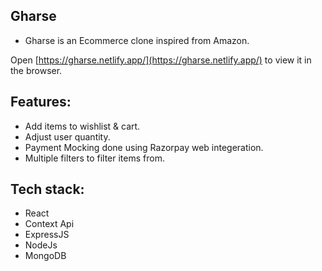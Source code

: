 ## Gharse

- Gharse is an Ecommerce clone inspired from Amazon.

Open [https://gharse.netlify.app/](https://gharse.netlify.app/) to view it in the browser.

## Features:
  - Add items to wishlist & cart.
  - Adjust user quantity.
  - Payment Mocking done using Razorpay web integeration.
  - Multiple filters to filter items from.

## Tech stack:
 - React
 - Context Api
 - ExpressJS 
 - NodeJs 
 - MongoDB

